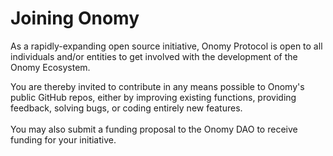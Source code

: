 # Joining Onomy

As a rapidly-expanding open source initiative, Onomy Protocol is open to all individuals and/or entities to get involved with the development of the Onomy Ecosystem.

You are thereby invited to contribute in any means possible to Onomy's public GitHub repos, either by improving existing functions, providing feedback, solving bugs, or coding entirely new features. \
\
You may also submit a funding proposal to the Onomy DAO to receive funding for your initiative.



